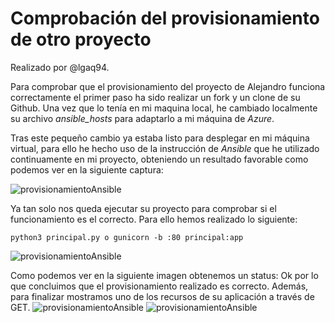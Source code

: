 # Comprobación del provisionamiento de otro proyecto

Realizado por @lgaq94.

Para comprobar que el provisionamiento del proyecto de Alejandro funciona correctamente el primer paso ha sido realizar un fork y un clone de su Github. Una vez que lo tenía en mi maquina local, he cambiado localmente su archivo *ansible_hosts* para adaptarlo a mi máquina de *Azure*.

Tras este pequeño cambio ya estaba listo para desplegar en mi máquina virtual, para ello he hecho uso de la instrucción de *Ansible* que he utilizado continuamente en mi proyecto, obteniendo un resultado favorable como podemos ver en la siguiente captura:

![provisionamientoAnsible](figura/comprobacionProvision/comprobacionAnsible.png)

Ya tan solo nos queda ejecutar su proyecto para comprobar si el funcionamiento es el correcto. Para ello hemos realizado lo siguiente:
~~~
python3 principal.py o gunicorn -b :80 principal:app
~~~
![provisionamientoAnsible](figura/despliegueComprobacionEjecucion.png)

Como podemos ver en la siguiente imagen obtenemos un status: Ok por lo que concluimos que el provisionamiento realizado es correcto. Además, para finalizar mostramos uno de los recursos de su aplicación a través de GET.
![provisionamientoAnsible](figura/despliegueComprobacionNavegador.png)
![provisionamientoAnsible](figura/despliegueJugadores.png)

